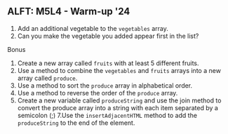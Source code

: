 ## ALFT: M5L4 - Warm-up '24

1. Add an additional vegetable to the `vegetables` array.
2. Can you make the vegetable you added appear first in the list?

Bonus
1. Create a new array called `fruits` with at least 5 different fruits.
2. Use a method to combine the `vegetables` and `fruits` arrays into a new array called `produce`.
3. Use a method to sort the `produce` array in alphabetical order.
5. Use a method to reverse the order of the `produce` array.
6. Create a new variable called `produceString` and use the join method to convert the produce array into a string with each item separated by a semicolon (;)
7.Use the `insertAdjacentHTML` method to add the `produceString` to the end of the <body> element.